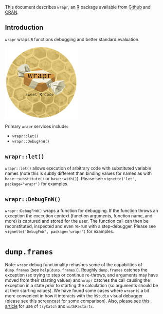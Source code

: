<!-- README.md is generated from README.Rmd. Please edit that file -->
This document describes `wrapr`, an [R](https://cran.r-project.org) package available from [Github](https://github.com/WinVector/wrapr) and [CRAN](https://CRAN.R-project.org/).

Introduction
------------

`wrapr` wraps `R` functions debugging and better standard evaluation.

![](wraprs.png)

Primary `wrapr` services include:

-   `wrapr::let()`
-   `wrapr::DebugFnW()`

`wrapr::let()`
--------------

`wrapr::let()` allows execution of arbitrary code with substituted variable names (note this is subtly different than binding values for names as with `base::substitute()` or `base::with()`). Please see `vignette('let', package='wrapr')` for examples.

`wrapr::DebugFnW()`
-------------------

`wrapr::DebugFnW()` wraps a function for debugging. If the function throws an exception the execution context (function arguments, function name, and more) is captured and stored for the user. The function call can then be reconstituted, inspected and even re-run with a step-debugger. Please see `vignette('DebugFnW', package='wrapr')` for examples.

`dump.frames`
=============

Note: `wrapr` debug functionality rehashes some of the capabilities of `dump.frames` (see `help(dump.frames)`). Roughly `dump.frames` catches the exception (so trying to step or continue re-throws, and arguments may have moved from their starting values) and `wrapr` catches the call causing the exception in a state *prior* to starting the calculation (so arguments should be at their starting values). We have found some cases where `wrapr` is a bit more convenient in how it interacts with the `RStudio` visual debugger (please see this [screencast](https://youtu.be/2NCj4Hacm8E?list=PLAKBwakacHbQT51nPHex1on3YNCCmggZA) for some comparison). Also, please see [this article](http://www.win-vector.com/blog/2012/10/error-handling-in-r/) for use of <code>tryCatch</code> and <code>withRestarts</code>.
